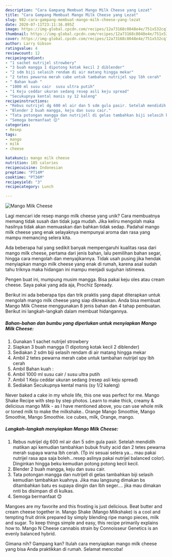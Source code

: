 ```yaml
---
description: "Cara Gampang Membuat Mango Milk Cheese yang Lezat"
title: "Cara Gampang Membuat Mango Milk Cheese yang Lezat"
slug: 982-cara-gampang-membuat-mango-milk-cheese-yang-lezat
date: 2020-07-11T23:11:16.895Z
image: https://img-global.cpcdn.com/recipes/12a73168c8048e4e/751x532cq70/mango-milk-cheese-foto-resep-utama.jpg
thumbnail: https://img-global.cpcdn.com/recipes/12a73168c8048e4e/751x532cq70/mango-milk-cheese-foto-resep-utama.jpg
cover: https://img-global.cpcdn.com/recipes/12a73168c8048e4e/751x532cq70/mango-milk-cheese-foto-resep-utama.jpg
author: Larry Gibson
ratingvalue: 4
reviewcount: 12
recipeingredient:
- "1 sachet nutrijel strowbery"
- "3 buah mangga 1 dipotong kotak kecil 2 diblender"
- "2 sdm biji selasih rendam di air matang hingga mekar"
- "2 tetes pewarna merah cabe untuk tambahan nutrijel spy lbh cerah"
- " Bahan kuah "
- "1000 ml susu cair  susu ultra putih"
- "1 Keju ceddar ukuran sedang resep asli keju spread"
- "Secukupnya kental manis sy 12 kaleng"
recipeinstructions:
- "Rebus nutrijel dg 600 ml air dan 5 sdm gula pasir. Setelah mendidih matikan api kemudian tambahkan bubuk fruity acid dan 2 tetes pewarna merah supaya warna lbh cerah. (Tp ini sesuai selera ya... mau pakai nutrijel rasa apa saja boleh...resep aslinya pakai nutrijel balanced color). Dinginkan hingga beku kemudian potong potong kecil kecil."
- "Blender 2 buah mangga, keju dan susu cair."
- "Tata potongan mangga dan nutrijell di gelas tambahkan biji selasih kemudian tambahkan kuahnya. Jika mau langsung dimakan bs ditambahkan batu es supaya dingin dan lbh seger.... jika mau dimakan nnti bs disimpan dl di kulkas."
- "Semoga bermanfaat 😊"
categories:
- Resep
tags:
- mango
- milk
- cheese

katakunci: mango milk cheese 
nutrition: 185 calories
recipecuisine: Indonesian
preptime: "PT14M"
cooktime: "PT36M"
recipeyield: "3"
recipecategory: Lunch

---
```



![Mango Milk Cheese](https://img-global.cpcdn.com/recipes/12a73168c8048e4e/751x532cq70/mango-milk-cheese-foto-resep-utama.jpg)

Lagi mencari ide resep mango milk cheese yang unik? Cara membuatnya memang tidak susah dan tidak juga mudah. Jika keliru mengolah maka hasilnya tidak akan memuaskan dan bahkan tidak sedap. Padahal mango milk cheese yang enak selayaknya mempunyai aroma dan rasa yang mampu memancing selera kita.

Ada beberapa hal yang sedikit banyak mempengaruhi kualitas rasa dari mango milk cheese, pertama dari jenis bahan, lalu pemilihan bahan segar, hingga cara mengolah dan menyajikannya. Tidak usah pusing jika hendak menyiapkan mango milk cheese yang enak di rumah, karena asal sudah tahu triknya maka hidangan ini mampu menjadi suguhan istimewa.

Pengen buat ini, mumpung musim mangga. Bisa pakai keju oles atau cream cheese. Saya pakai yang ada aja, Prochiz Spready.


Berikut ini ada beberapa tips dan trik praktis yang dapat diterapkan untuk mengolah mango milk cheese yang siap dikreasikan. Anda bisa membuat Mango Milk Cheese menggunakan 8 jenis bahan dan 4 tahap pembuatan. Berikut ini langkah-langkah dalam membuat hidangannya.

<!--inarticleads1-->

##### Bahan-bahan dan bumbu yang diperlukan untuk menyiapkan Mango Milk Cheese:

1. Gunakan 1 sachet nutrijel strowbery
1. Siapkan 3 buah mangga (1 dipotong kotak kecil 2 diblender)
1. Sediakan 2 sdm biji selasih rendam di air matang hingga mekar
1. Ambil 2 tetes pewarna merah cabe untuk tambahan nutrijel spy lbh cerah
1. Ambil  Bahan kuah :
1. Ambil 1000 ml susu cair / susu ultra putih
1. Ambil 1 Keju ceddar ukuran sedang (resep asli keju spread)
1. Sediakan Secukupnya kental manis (sy 1/2 kaleng)


Never baked a cake in my whole life, this one was perfect for me. Mango Shake Recipe with step by step photos. Learn to make thick, creamy &amp; delicious mango Milk - as I have mentioned above, you can use whole milk or toned milk to make the milkshake.. Orange Mango Smoothie, Mango Smoothie, Mango Smoothie. ice cubes, milk, Orange, mango. 

<!--inarticleads2-->

##### Langkah-langkah menyiapkan Mango Milk Cheese:

1. Rebus nutrijel dg 600 ml air dan 5 sdm gula pasir. Setelah mendidih matikan api kemudian tambahkan bubuk fruity acid dan 2 tetes pewarna merah supaya warna lbh cerah. (Tp ini sesuai selera ya... mau pakai nutrijel rasa apa saja boleh...resep aslinya pakai nutrijel balanced color). Dinginkan hingga beku kemudian potong potong kecil kecil.
1. Blender 2 buah mangga, keju dan susu cair.
1. Tata potongan mangga dan nutrijell di gelas tambahkan biji selasih kemudian tambahkan kuahnya. Jika mau langsung dimakan bs ditambahkan batu es supaya dingin dan lbh seger.... jika mau dimakan nnti bs disimpan dl di kulkas.
1. Semoga bermanfaat 😊


Mangoes are my favorite and this frosting is just delicious. Beat butter and cream cheese together in. Mango Shake (Mango Milkshake) is a cool and tempting fruit drink prepared by simply blending ripe mango pieces, milk and sugar. To keep things simple and easy, this recipe primarily explains how to. Mango N Cheese cannabis strain by Connoisseur Genetics is an evenly balanced hybrid. 

Gimana nih? Gampang kan? Itulah cara menyiapkan mango milk cheese yang bisa Anda praktikkan di rumah. Selamat mencoba!
